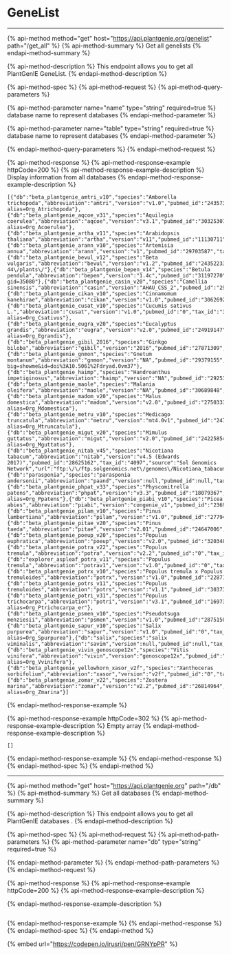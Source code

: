 # GeneList
***********
{% api-method method="get" host="https://api.plantgenie.org/genelist" path="/get_all" %}
{% api-method-summary %}
Get all genelists 
{% endapi-method-summary %}

{% api-method-description %}
This endpoint allows you to get all PlantGenIE GeneList.
{% endapi-method-description %}

{% api-method-spec %}
{% api-method-request %}
{% api-method-query-parameters %}

{% api-method-parameter name="name" type="string" required=true %}
database name to represent databases
{% endapi-method-parameter %}

{% api-method-parameter name="table" type="string" required=true %}
database name to represent databases
{% endapi-method-parameter %}


{% endapi-method-query-parameters %}
{% endapi-method-request %} 

{% api-method-response %}
{% api-method-response-example httpCode=200 %}
{% api-method-response-example-description %}
Display information from all databases
{% endapi-method-response-example-description %}

```
[{"db":"beta_plantgenie_amtri_v10","species":"Amborella trichopoda","abbreviation":"amtri","version":"v1.0","pubmed_id":"24357323","tax_id":"13333","source":"Phytozome","url":"https:\/\/phytozome.jgi.doe.gov\/pz\/portal.html#!info?alias=Org_Atrichopoda"},{"db":"beta_plantgenie_aqcoe_v31","species":"Aquilegia coerulea","abbreviation":"aqcoe","version":"v3.1","pubmed_id":"30325307","tax_id":"218851","source":"Phytozome","url":"https:\/\/phytozome.jgi.doe.gov\/pz\/portal.html#!info?alias=Org_Acoerulea"},{"db":"beta_plantgenie_artha_v11","species":"Arabidopsis thaliana","abbreviation":"artha","version":"v11","pubmed_id":"11130711","tax_id":"3702","source":"Araport11","url":"https:\/\/www.araport.org\/"},{"db":"beta_plantgenie_arann_v10","species":"Artemisia annua","abbreviation":"arann","version":"v1","pubmed_id":"29703587","tax_id":"35608","source":"NCBI","url":"ftp:\/\/ftp.ncbi.nlm.nih.gov\/genomes\/all\/GCA\/003\/112\/345\/GCA_003112345.1_ASM311234v1"},{"db":"beta_plantgenie_bevul_v12","species":"Beta vulgaris","abbreviation":"bevul","version":"v1.2","pubmed_id":"24352233","tax_id":"161934","source":"ensemblgenome","url":"ftp:\/\/ftp.ensemblgenomes.org\/pub\/release-44\/plants\/"},{"db":"beta_plantgenie_bepen_v14","species":"Betula pendula","abbreviation":"bepen","version":"1.4c","pubmed_id":"31197270","tax_id":"3505","source":"CoGe","url":"https:\/\/genomevolution.org\/CoGe\/GenomeInfo.pl?gid=35080"},{"db":"beta_plantgenie_casin_v20","species":"Camellia sinensis","abbreviation":"casin","version":"AHAU_CSS_2","pubmed_id":"29678829","tax_id":"4442","source":"NCBI","url":"ftp:\/\/ftp.ncbi.nlm.nih.gov\/genomes\/all\/GCA\/004\/153\/795\/GCA_004153795.2_AHAU_CSS_2"},{"db":"beta_plantgenie_cikan_v10","species":"Cinnamomum kanehirae","abbreviation":"cikan","version":"v1.0","pubmed_id":"30626928","tax_id":"337451","source":"NCBI","url":"ftp:\/\/ftp.ncbi.nlm.nih.gov\/genomes\/all\/GCA\/003\/546\/025\/GCA_003546025.1_ASBRC_Ckan_1.0"},{"db":"beta_plantgenie_cusat_v10","species":"Cucumis sativus L.","abbreviation":"cusat","version":"v1.0","pubmed_id":"0","tax_id":"3659","source":"Phytozome","url":"https:\/\/phytozome.jgi.doe.gov\/pz\/portal.html#!info?alias=Org_Csativus"},{"db":"beta_plantgenie_eugra_v20","species":"Eucalyptus grandis","abbreviation":"eugra","version":"v2.0","pubmed_id":"24919147","tax_id":"71139","source":"Phytozome","url":"https:\/\/phytozome.jgi.doe.gov\/pz\/portal.html#!info?alias=Org_Egrandis"},{"db":"beta_plantgenie_gibil_2016","species":"Ginkgo biloba","abbreviation":"gibil","version":"2016","pubmed_id":"27871309","tax_id":"3311","source":"GigaScience","url":"ftp:\/\/parrot.genomics.cn\/gigadb\/pub\/10.5524\/100001_101000\/100209\/"},{"db":"beta_plantgenie_gnmon","species":"Gnetum montanum","abbreviation":"gnmon","version":"NA","pubmed_id":"29379155","tax_id":"3381","source":"DRAYD","url":"https:\/\/datadryad.org\/stash\/landing\/show?big=showme&id=doi%3A10.5061%2Fdryad.0vm37"},{"db":"beta_plantgenie_haimp","species":"Handroanthus impetiginosus","abbreviation":"haimp","version":"NA","pubmed_id":"29253216","tax_id":"429701","source":"GigaScience","url":"ftp:\/\/parrot.genomics.cn\/gigadb\/pub\/10.5524\/100001_101000\/100379\/"},{"db":"beta_plantgenie_maole","species":"Malania oleifera","abbreviation":"maole","version":"NA","pubmed_id":"30689848","tax_id":"397392","source":"GigaScience","url":"ftp:\/\/parrot.genomics.cn\/gigadb\/pub\/10.5524\/100001_101000\/100549\/"},{"db":"beta_plantgenie_madom_v20","species":"Malus domestica","abbreviation":"madom","version":"v2.0","pubmed_id":"27503335","tax_id":"3750","source":"GigaScience","url":"https:\/\/phytozome.jgi.doe.gov\/pz\/portal.html#!info?alias=Org_Mdomestica"},{"db":"beta_plantgenie_metru_v10","species":"Medicago truncatula","abbreviation":"metru","version":"mt4.0v1","pubmed_id":"24767513","tax_id":"3880","source":"Phytozome","url":"https:\/\/phytozome.jgi.doe.gov\/pz\/portal.html#!info?alias=Org_Mtruncatula"},{"db":"beta_plantgenie_migut_v20","species":"Mimulus guttatus","abbreviation":"migut","version":"v2.0","pubmed_id":"24225854","tax_id":"4155","source":"Phytozome","url":"https:\/\/phytozome.jgi.doe.gov\/pz\/portal.html#!info?alias=Org_Mguttatus"},{"db":"beta_plantgenie_nitab_v45","species":"Nicotiana tabacum","abbreviation":"nitab","version":"v4.5 (Edwards 2017)","pubmed_id":"28625162","tax_id":"4097","source":"Sol Genomics Network","url":"ftp:\/\/ftp.solgenomics.net\/genomes\/Nicotiana_tabacum\/edwards_et_al_2017"},{"db":"parasponia","species":"parasponia andersonii","abbreviation":"paand","version":null,"pubmed_id":null,"tax_id":null,"source":null,"url":null},{"db":"beta_plantgenie_phpat_v33","species":"Physcomitrella patens","abbreviation":"phpat","version":"v3.3","pubmed_id":"18079367","tax_id":"3218","source":"Phytozome","url":"https:\/\/phytozome.jgi.doe.gov\/pz\/portal.html#!info?alias=Org_Ppatens"},{"db":"beta_plantgenie_piabi_v10","species":"Picea abies","abbreviation":"piabi","version":"congenie_v1","pubmed_id":"23698360","tax_id":"3329","source":"PlantGenIE","url":"https:\/\/plantgenie.org\/"},{"db":"beta_plantgenie_pilam_v10","species":"Pinus lambertiana","abbreviation":"pilam","version":"v1.0","pubmed_id":"27794028","tax_id":"3343","source":"TreegenesDB","url":"https:\/\/treegenesdb.org\/FTP\/Genomes\/Pila\/v1.0\/"},{"db":"beta_plantgenie_pitae_v20","species":"Pinus taeda","abbreviation":"pitae","version":"v2.01","pubmed_id":"24647006","tax_id":"3352","source":"TreegenesDB","url":"https:\/\/treegenesdb.org\/FTP\/Genomes\/Pita\/v2.01\/"},{"db":"beta_plantgenie_poeup_v20","species":"Populus euphratica","abbreviation":"poeup","version":"v2.0","pubmed_id":"32034885","tax_id":"75702","source":"NCBI","url":"https:\/\/bigd.big.ac.cn\/gwh\/Assembly\/649\/show"},{"db":"beta_plantgenie_potra_v22","species":"Populus tremula","abbreviation":"potra","version":"v2.2","pubmed_id":"0","tax_id":"113636","source":"PlantGenIE","url":"https:\/\/plantgenie.org\/"},{"db":"explorer_aspleaf_potra_v11","species":"Populus tremula","abbreviation":"potrav1","version":"v1.0","pubmed_id":"0","tax_id":"113636","source":"PlantGenIE","url":"https:\/\/plantgenie.org\/"},{"db":"beta_plantgenie_potrx_v10","species":"Populus tremula x Populus tremuloides","abbreviation":"potrx","version":"v1.0","pubmed_id":"22871142","tax_id":"47664","source":"PlantGenIE","url":"https:\/\/plantgenie.org\/"},{"db":"beta_plantgenie_potrs_v11","species":"Populus tremuloides","abbreviation":"potrs","version":"v1.1","pubmed_id":"30373829","tax_id":"3693","source":"PlantGenIE","url":"https:\/\/plantgenie.org\/"},{"db":"beta_plantgenie_potri_v31","species":"Populus trichocarpa","abbreviation":"potri","version":"v3.1","pubmed_id":"16973872","tax_id":"3694","source":"Phytozome","url":"https:\/\/phytozome.jgi.doe.gov\/pz\/portal.html#!info?alias=Org_Ptrichocarpa_er"},{"db":"beta_plantgenie_psmen_v10","species":"Pseudotsuga menziesii","abbreviation":"psmen","version":"v1.0","pubmed_id":"28751502","tax_id":"3357","source":"TreegenesDB","url":"https:\/\/treegenesdb.org\/FTP\/Genomes\/Psme\/v1.0\/"},{"db":"beta_plantgenie_sapur_v10","species":"Salix purpurea","abbreviation":"sapur","version":"v1.0","pubmed_id":"0","tax_id":"77065","source":"Phytozome","url":"https:\/\/phytozome.jgi.doe.gov\/pz\/portal.html#!info?alias=Org_Spurpurea"},{"db":"salix","species":"salix viminalis","abbreviation":"savim","version":null,"pubmed_id":null,"tax_id":null,"source":null,"url":null},{"db":"beta_plantgenie_vivin_genoscope12x","species":"Vitis vinifera","abbreviation":"vivin","version":"genoscope12x","pubmed_id":"17721507","tax_id":"29760","source":"Phytozome","url":"https:\/\/phytozome.jgi.doe.gov\/pz\/portal.html#!info?alias=Org_Vvinifera"},{"db":"beta_plantgenie_yellowhorn_xasor_v2f","species":"Xanthoceras sorbifolium","abbreviation":"xasor","version":"v2f","pubmed_id":"0","tax_id":"99658","source":"BFU","url":"https:\/\/plantgenie.org\/"},{"db":"beta_plantgenie_zomar_v22","species":"Zostera marina","abbreviation":"zomar","version":"v2.2","pubmed_id":"26814964","tax_id":"29655","source":"Phytozome","url":"https:\/\/phytozome.jgi.doe.gov\/pz\/portal.html#!info?alias=Org_Zmarina"}]
```
{% endapi-method-response-example %}

{% api-method-response-example httpCode=302 %}
{% api-method-response-example-description %}
Empty array
{% endapi-method-response-example-description %}

```
[]
```
{% endapi-method-response-example %}
{% endapi-method-response %}
{% endapi-method-spec %}
{% endapi-method %}
***********

{% api-method method="get" host="https://api.plantgenie.org" path="/db" %}
{% api-method-summary %}
Get all databases
{% endapi-method-summary %}

{% api-method-description %}
This endpoint allows you to get all PlantGenIE databases .
{% endapi-method-description %}

{% api-method-spec %}
{% api-method-request %}
{% api-method-path-parameters %}
{% api-method-parameter name="db" type="string" required=true %}

{% endapi-method-parameter %}
{% endapi-method-path-parameters %}
{% endapi-method-request %}

{% api-method-response %}
{% api-method-response-example httpCode=200 %}
{% api-method-response-example-description %}

{% endapi-method-response-example-description %}

```

```
{% endapi-method-response-example %}
{% endapi-method-response %}
{% endapi-method-spec %}
{% endapi-method %}

{% embed url="https://codepen.io/irusri/pen/GRNYpPR" %}



